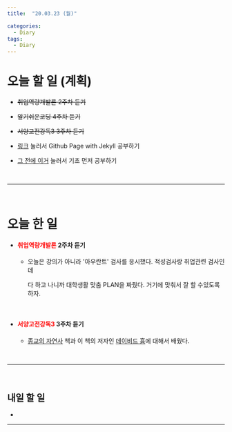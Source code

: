 ```yaml
---
title:  "20.03.23 (월)"

categories:
  - Diary
tags:
  - Diary
---
```


# 오늘 할 일 (계획)

- ~~취업역량개발론 2주차 듣기~~
- ~~알기쉬운코딩 4주차 듣기~~

- ~~서양고전강독3 3주차 듣기~~

- [링크](https://devinlife.com/howto/) 눌러서 Github Page with Jekyll 공부하기

- [그 전에 이거](https://nolboo.kim/blog/2013/10/15/free-blog-with-github-jekyll/) 눌러서 기초 먼저 공부하기

<br>

<hr/><br>

# 오늘 한 일

- #### <span style="color: red">취업역량개발론</span> 2주차 듣기

  - 오늘은 강의가 아니라 '아우란트' 검사를 응시했다. 적성검사랑 취업관련 검사인데  

    다 하고 나니까 대학생활 맞춤 PLAN을 짜줬다. 거기에 맞춰서 잘 할 수있도록 하자.

<br>

- #### <span style="color: red">서양고전강독3</span> 3주차 듣기

  - [종교의 자연사](https://blog.naver.com/opinion100/54210736) 책과 이 책의 저자인 [데이비드 흄](https://terms.naver.com/entry.nhn?docId=1156371&cid=40942&categoryId=40343)에 대해서 배웠다.

<br>

<hr/><br>

## 내일 할 일

- 

  


<hr/>
